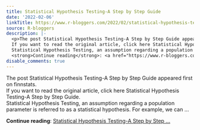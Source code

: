 ```yaml
---
title: Statistical Hypothesis Testing-A Step by Step Guide
date: '2022-02-06'
linkTitle: https://www.r-bloggers.com/2022/02/statistical-hypothesis-testing-a-step-by-step-guide/
source: R-bloggers
description: |-
  <p>The post Statistical Hypothesis Testing-A Step by Step Guide appeared first on finnstats.<br />
  If you want to read the original article, click here Statistical Hypothesis Testing-A Step by Step Guide.<br />
  Statistical Hypothesis Testing, an assumption regarding a population parameter is referred to as a statistical hypothesis. For example, we can ...</p>
  <strong>Continue reading</strong>: <a href="https://www.r-bloggers.com/2022/02/statistical-hypothesis-testing-a-step-by-step-guide/">Statistical Hypothesis Testing-A Step by Step ...
disable_comments: true
---
```

<p>The post Statistical Hypothesis Testing-A Step by Step Guide appeared first on finnstats.<br />
If you want to read the original article, click here Statistical Hypothesis Testing-A Step by Step Guide.<br />
Statistical Hypothesis Testing, an assumption regarding a population parameter is referred to as a statistical hypothesis. For example, we can ...</p>
<strong>Continue reading</strong>: <a href="https://www.r-bloggers.com/2022/02/statistical-hypothesis-testing-a-step-by-step-guide/">Statistical Hypothesis Testing-A Step by Step ...